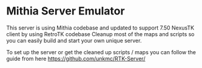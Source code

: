 # Mithia Server Emulator

This server is using Mithia codebase and updated to support 7.50 NexusTK client by using RetroTK codebase 
Cleanup most of the maps and scripts so you can easily build and start your own unique server.

To set up the server or get the cleaned up scripts / maps you can follow the guide from here https://github.com/unkmc/RTK-Server/